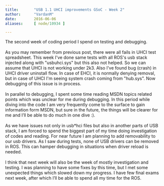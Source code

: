 ```yaml
---
title:       "USB 1.1 UHCI improvements GSoC - Week 2"
author:      "VardanM"
date:        2016-06-06
aliases:     [ node/10934 ]

---
```


<p>The second week of coding period I spend on testing and debugging.<br /><br />As you may remember from previous post, there were all fails in UHCI test spreadsheet. This week I&#39;ve done same tests with all ROS&#39;s usb stack injected along with &quot;usbuhci.sys&quot; but this also not helped. So we can assume that UHCI is not working under 2k3. Also I&#39;ve found bug (crash) in UHCI driver uninstall flow. In case of EHCI, it is normally denying removal, but in case of UHCI I&#39;m seeing system crash coming from &quot;hub.sys&quot;. Now debugging of this issue is in process.<br /><br />In parallel to debugging, I spent some time reading MSDN topics related points which was unclear for me during debugging. In this period while diving into the code I am very frequently come to the surface to gain information form MSDN, but sure in the future, the things will be clearer for me and I&rsquo;ll be able to do much in one dive :).<br /><br />As we have issues not only in usb*hci files but also in another parts of USB stack, I am forced to spend the biggest part of my time doing investigation of codes and reading. For near future I am planning to add removability to our usb drivers. As I saw during tests, none of USB drivers can be removed in ROS. This can hamper debugging in situations when driver reload is needed.<br /><br />I think that next week will also be the week of mostly investigation and testing. I was planning to have some fixes by this time, but I met some unexpected things which slowed down my progress. I have few final exams next week, after which I&rsquo;ll be able to spend all my time for the ROS.</p>

